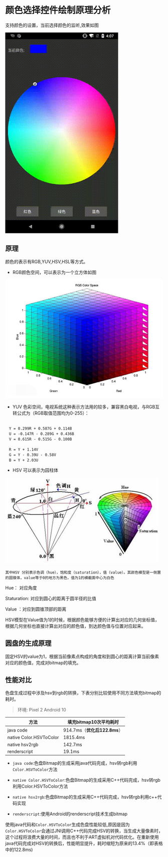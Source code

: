 # 颜色选择控件绘制原理分析

支持颜色的设置，当前选择颜色的监听,效果如图

![截屏](images/colorpicker.gif)


## 原理
颜色的表示有RGB,YUV,HSV,HSL等方式。

- RGB颜色空间，可以表示为一个立方体如图

![RGB色彩空间](images/rgb_colorspace.jpg)

- YUV 色彩空间，电视系统这种表示方法用的较多，兼容黑白电视，与RGB互转公式为（RGB取值范围均为0-255）：

```

　Y = 0.299R + 0.587G + 0.114B
　U = -0.147R - 0.289G + 0.436B
　V = 0.615R - 0.515G - 0.100B

　R = Y + 1.14V
　G = Y - 0.39U - 0.58V
　B = Y + 2.03U
```

- HSV 可以表示为园柱体

![HSV色彩空间](images/hsv_colorspace.jpg)

    其中HSV 分别表示色调（hue），饱和度（saturation），值（value）。其颜色模型是一倒置的圆锥体，value等于0的地方为黑色，值为1的横截面中心为白色 
    
Hue： 对应角度

Staturation: 对应到圆心的距离于圆半径的比值

Value ：对应到圆锥顶部的距离


HSV模型在Value值为1的时候，根据颜色能够方便的计算出对应的几何坐标值，根据几何坐标也直接计算出对应的颜色值，到达颜色值与位置对应起来。

## 圆盘的生成原理

固定HSV的value为1，根据当前像素点构成的角度和到圆心的距离计算当前像素对应的颜色值，完成对bitmap的填充。


## 性能对比

色盘生成过程中涉及hsv到rgb的转换，下表分别比较使用不同方法填充bitmap的耗时。


 > 环境: Pixel 2  Android 10

|  方法   |  填充bitmap10次平均耗时  |
|   ---  |      ---     |
| java code | 914.7ms（**优化后122.8ms**） |
| native Color.HSVToColor | 1815.4ms |
| native hsv2rgb | 142.7ms |
| renderscript | 19.1ms |

- `java code`:色盘Bitmap的生成采用java代码完成，hsv转rgb利用`Color.HSVToColor`方法

- `native Color.HSVToColor`:色盘Bitmap的生成采用C++代码完成，hsv转rgb利用Color.HSVToColor方法

- `native hsv2rgb`:色盘Bitmap的生成采用C++代码完成，hsv转rgb利用c++代码实现

- `renderscript`:使用Android的renderscript技术生成bitmap

使用java代码和`Color.HSVToColor`生成色盘性能较低,原因是因为`Color.HSVToColor`会通过JNI调用C++代码完成HSV的转换，当生成大量像素时，这个过程将浪费大量的时间，而且也不利于ART虚拟机对代码优化。在重新使用java代码完成对HSV的转换后，性能明显提升，耗时缩短为原来的13.4%（即表格中的122.8ms)

